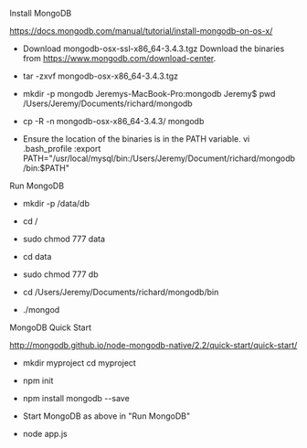 Install MongoDB

https://docs.mongodb.com/manual/tutorial/install-mongodb-on-os-x/

- Download mongodb-osx-ssl-x86_64-3.4.3.tgz
  Download the binaries from https://www.mongodb.com/download-center.

- tar -zxvf mongodb-osx-x86_64-3.4.3.tgz

- mkdir -p mongodb
  Jeremys-MacBook-Pro:mongodb Jeremy$ pwd
  /Users/Jeremy/Documents/richard/mongodb

- cp -R -n mongodb-osx-x86_64-3.4.3/ mongodb

- Ensure the location of the binaries is in the PATH variable.
  vi .bash_profile
  :export PATH="/usr/local/mysql/bin:/Users/Jeremy/Document/richard/mongodb/bin:$PATH"

Run MongoDB

- mkdir -p /data/db
- cd /
- sudo chmod 777 data
- cd data
- sudo chmod 777 db

- cd /Users/Jeremy/Documents/richard/mongodb/bin
- ./mongod

MongoDB Quick Start 

http://mongodb.github.io/node-mongodb-native/2.2/quick-start/quick-start/

- mkdir myproject
  cd myproject

- npm init

- npm install mongodb --save

- Start MongoDB as above in "Run MongoDB"

- node app.js 

